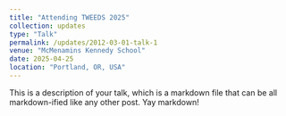 ```yaml
---
title: "Attending TWEEDS 2025"
collection: updates
type: "Talk"
permalink: /updates/2012-03-01-talk-1
venue: "McMenamins Kennedy School"
date: 2025-04-25
location: "Portland, OR, USA"
---
```


This is a description of your talk, which is a markdown file that can be all markdown-ified like any other post. Yay markdown!
